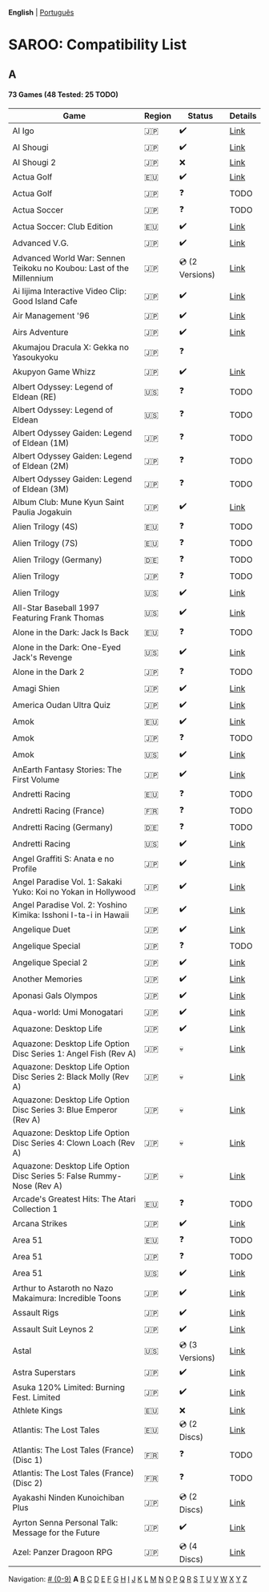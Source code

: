 **English** | [Português](../pt-br/A.md)

# SAROO: Compatibility List

## A

#### 73 Games (48 Tested: 25 TODO)

<!-- TODO only games -->

| Game                                                                  | Region | Status             | Details                                                         |
| --------------------------------------------------------------------- | ------ | ------------------ | --------------------------------------------------------------- |
| AI Igo                                                                | :jp:   | :heavy_check_mark: | [Link](../../../Regions/Retails/Japan/T-17601G/01/README.md)    |
| AI Shougi                                                             | :jp:   | :heavy_check_mark: | [Link](../../../Regions/Retails/Japan/T18602G/01/README.md)     |
| AI Shougi 2                                                           | :jp:   | :x:                | [Link](../../../Regions/Retails/Japan/T-17602G/01/README.md)    |
| Actua Golf                                                            | :eu:   | :heavy_check_mark: | [Link](../../../Regions/Retails/Europe/T-12302H/01/README.md)   |
| Actua Golf                                                            | :jp:   | :question:         | TODO                                                            |
| Actua Soccer                                                          | :jp:   | :question:         | TODO                                                            |
| Actua Soccer: Club Edition                                            | :eu:   | :heavy_check_mark: | [Link](../../../Regions/Retails/Europe/T-12305H/01/README.md)   |
| Advanced V.G.                                                         | :jp:   | :heavy_check_mark: | [Link](../../../Regions/Retails/Japan/T-32501G/01/README.md)    |
| Advanced World War: Sennen Teikoku no Koubou: Last of the Millennium  | :jp:   | :cd: (2 Versions)  | [Link](../../../Regions/Retails/Japan/GS-9087/01/README.md)     |
| Ai Iijima Interactive Video Clip: Good Island Cafe                    | :jp:   | :heavy_check_mark: | [Link](../../../Regions/Retails/Japan/T-25201G/01/README.md)    |
| Air Management '96                                                    | :jp:   | :heavy_check_mark: | [Link](../../../Regions/Retails/Japan/T-7611G/01/README.md)     |
| Airs Adventure                                                        | :jp:   | :heavy_check_mark: | [Link](../../../Regions/Retails/Japan/T-20301G/01/README.md)    |
| Akumajou Dracula X: Gekka no Yasoukyoku                               | :jp:   | :question:         |                                                                 |
| Akupyon Game Whizz                                                    | :jp:   | :heavy_check_mark: | [Link](../../../Regions/Retails/Japan/T-36102G/01/README.md)    |
| Albert Odyssey: Legend of Eldean (RE)                                 | :us:   | :question:         | TODO                                                            |
| Albert Odyssey: Legend of Eldean                                      | :us:   | :question:         | TODO                                                            |
| Albert Odyssey Gaiden: Legend of Eldean (1M)                          | :jp:   | :question:         | TODO                                                            |
| Albert Odyssey Gaiden: Legend of Eldean (2M)                          | :jp:   | :question:         | TODO                                                            |
| Albert Odyssey Gaiden: Legend of Eldean (3M)                          | :jp:   | :question:         | TODO                                                            |
| Album Club: Mune Kyun Saint Paulia Jogakuin                           | :jp:   | :heavy_check_mark: | [Link](../../../Regions/Retails/Japan/T-21903G/01/README.md)    |
| Alien Trilogy (4S)                                                    | :eu:   | :question:         | TODO                                                            |
| Alien Trilogy (7S)                                                    | :eu:   | :question:         | TODO                                                            |
| Alien Trilogy (Germany)                                               | :de:   | :question:         | TODO                                                            |
| Alien Trilogy                                                         | :jp:   | :question:         | TODO                                                            |
| Alien Trilogy                                                         | :us:   | :heavy_check_mark: | [Link](../../../Regions/Retails/USA/T-8113H/01/README.md)       |
| All-Star Baseball 1997 Featuring Frank Thomas                         | :us:   | :heavy_check_mark: | [Link](../../../Regions/Retails/USA/T-8150H/01/README.md)       |
| Alone in the Dark: Jack Is Back                                       | :eu:   | :question:         | TODO                                                            |
| Alone in the Dark: One-Eyed Jack's Revenge                            | :us:   | :heavy_check_mark: | [Link](../../../Regions/Retails/USA/T-29401H/01/README.md)      |
| Alone in the Dark 2                                                   | :jp:   | :question:         | TODO                                                            |
| Amagi Shien                                                           | :jp:   | :heavy_check_mark: | [Link](../../../Regions/Retails/Japan/T-1513G/README.md)        |
| America Oudan Ultra Quiz                                              | :jp:   | :heavy_check_mark: | [Link](../../../Regions/Retails/Japan/T-6004G/01/README.md)     |
| Amok                                                                  | :eu:   | :heavy_check_mark: | [Link](../../../Regions/Retails/Europe/MK-81064/01/README.md)   |
| Amok                                                                  | :jp:   | :question:         | TODO                                                            |
| Amok                                                                  | :us:   | :heavy_check_mark: | [Link](../../../Regions/Retails/USA/MK-81064/01/README.md)      |
| AnEarth Fantasy Stories: The First Volume                             | :jp:   | :heavy_check_mark: | [Link](../../../Regions/Retails/Japan/T-27801G/01/README.md)    |
| Andretti Racing                                                       | :eu:   | :question:         | TODO                                                            |
| Andretti Racing (France)                                              | :fr:   | :question:         | TODO                                                            |
| Andretti Racing (Germany)                                             | :de:   | :question:         | TODO                                                            |
| Andretti Racing                                                       | :us:   | :heavy_check_mark: | [Link](../../../Regions/Retails/USA/T-5020H/01/README.md)       |
| Angel Graffiti S: Anata e no Profile                                  | :jp:   | :heavy_check_mark: | [Link](../../../Regions/Retails/Japan/T-7308G/01/README.md)     |
| Angel Paradise Vol. 1: Sakaki Yuko: Koi no Yokan in Hollywood         | :jp:   | :heavy_check_mark: | [Link](../../../Regions/Retails/Japan/T-2403G/01/README.md)     |
| Angel Paradise Vol. 2: Yoshino Kimika: Isshoni I-ta-i in Hawaii       | :jp:   | :heavy_check_mark: | [Link](../../../Regions/Retails/Japan/T-2405G/01/README.md)     |
| Angelique Duet                                                        | :jp:   | :heavy_check_mark: | [Link](../../../Regions/Retails/Japan/T-7662G/01/README.md)     |
| Angelique Special                                                     | :jp:   | :question:         | TODO                                                            |
| Angelique Special 2                                                   | :jp:   | :heavy_check_mark: | [Link](../../../Regions/Retails/Japan/T-7627G/01/README.md)     |
| Another Memories                                                      | :jp:   | :heavy_check_mark: | [Link](../../../Regions/Retails/Japan/T-38001G/01/README.md)    |
| Aponasi Gals Olympos                                                  | :jp:   | :heavy_check_mark: | [Link](../../../Regions/Retails/Japan/T-4304G/01/README.md)     |
| Aqua-world: Umi Monogatari                                            | :jp:   | :heavy_check_mark: | [Link](../../../Regions/Retails/Japan/T-30301G/01/README.md)    |
| Aquazone: Desktop Life                                                | :jp:   | :heavy_check_mark: | [Link](../../../Regions/Retails/Japan/T-24001G/01/README.md)    |
| Aquazone: Desktop Life Option Disc Series 1: Angel Fish (Rev A)       | :jp:   | :skull:            | [Link](../../../Regions/Retails/Japan/T-24002G/01/README.md)    |
| Aquazone: Desktop Life Option Disc Series 2: Black Molly (Rev A)      | :jp:   | :skull:            | [Link](../../../Regions/Retails/Japan/T-24003G/01/README.md)    |
| Aquazone: Desktop Life Option Disc Series 3: Blue Emperor (Rev A)     | :jp:   | :skull:            | [Link](../../../Regions/Retails/Japan/T-24004G/01/README.md)    |
| Aquazone: Desktop Life Option Disc Series 4: Clown Loach (Rev A)      | :jp:   | :skull:            | [Link](../../../Regions/Retails/Japan/T-24005G/01/README.md)    |
| Aquazone: Desktop Life Option Disc Series 5: False Rummy-Nose (Rev A) | :jp:   | :skull:            | [Link](../../../Regions/Retails/Japan/T-24006G/01/README.md)    |
| Arcade's Greatest Hits: The Atari Collection 1                        | :eu:   | :question:         | TODO                                                            |
| Arcana Strikes                                                        | :jp:   | :heavy_check_mark: | [Link](../../../Regions/Retails/Japan/T-10311G/01/README.md)    |
| Area 51                                                               | :eu:   | :question:         | TODO                                                            |
| Area 51                                                               | :jp:   | :question:         | TODO                                                            |
| Area 51                                                               | :us:   | :heavy_check_mark: | [Link](../../../Regions/Retails/USA/T-9705H/01/README.md)       |
| Arthur to Astaroth no Nazo Makaimura: Incredible Toons                | :jp:   | :heavy_check_mark: | [Link](../../../Regions/Retails/Japan/T-1209G/01/README.md)     |
| Assault Rigs                                                          | :jp:   | :heavy_check_mark: | [Link](../../../Regions/Retails/Japan/T-18606G/01/README.md)    |
| Assault Suit Leynos 2                                                 | :jp:   | :heavy_check_mark: | [Link](../../../Regions/Retails/Japan/T-2501G/01/README.md)     |
| Astal                                                                 | :us:   | :cd: (3 Versions)  | [Link](../../../Regions/Retails/USA/MK-81019/01/README.md)      |
| Astra Superstars                                                      | :jp:   | :heavy_check_mark: | [Link](../../../Regions/Retails/Japan/T-1521G/01/README.md)     |
| Asuka 120% Limited: Burning Fest. Limited                             | :jp:   | :heavy_check_mark: | [Link](../../../Regions/Retails/Japan/T-16708G/01/README.md)    |
| Athlete Kings                                                         | :eu:   | :x:                | [Link](../../../Regions/Retails/Europe/MK-81115/01/README.md)   |
| Atlantis: The Lost Tales                                              | :eu:   | :cd: (2 Discs)     | [Link](../../../Regions/Retails/Europe/MK-8109150/01/README.md) |
| Atlantis: The Lost Tales (France) (Disc 1)                            | :fr:   | :question:         | TODO                                                            |
| Atlantis: The Lost Tales (France) (Disc 2)                            | :fr:   | :question:         | TODO                                                            |
| Ayakashi Ninden Kunoichiban Plus                                      | :jp:   | :cd: (2 Discs)     | [Link](../../../Regions/Retails/Japan/T-21512G/01/README.md)    |
| Ayrton Senna Personal Talk: Message for the Future                    | :jp:   | :heavy_check_mark: | [Link](../../../Regions/Retails/Japan/GS-9020/01/README.md)     |
| Azel: Panzer Dragoon RPG                                              | :jp:   | :cd: (4 Discs)     | [Link](../../../Regions/Retails/Japan/GS-9076/01/README.md)     |

Navigation:
[# (0-9)](./09.md) **A** [B](./B.md) [C](./C.md) [D](./D.md) [E](./E.md) [F](./F.md) [G](./G.md) [H](./H.md) [I](./I.md) [J](./J.md) [K](./K.md) [L](./L.md) [M](./M.md) [N](./N.md) [O](./O.md) [P](./P.md) [Q](./Q.md) [R](./R.md) [S](./S.md) [T](./T.md) [U](./U.md) [V](./V.md) [W](./W.md) [X](./X.md) [Y](./Y.md) [Z](./Z.md)
